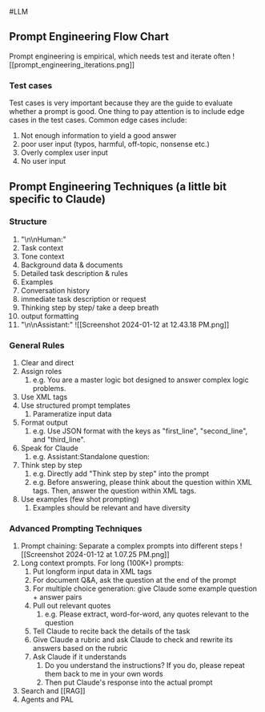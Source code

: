#LLM 
## Prompt Engineering Flow Chart
Prompt engineering is empirical, which needs test and iterate often
![[prompt_engineering_iterations.png]]
### Test cases
Test cases is very important because they are the guide to evaluate whether a prompt is good. One thing to pay attention is to include edge cases in the test cases. Common edge cases include:
1. Not enough information to yield a good answer
2. poor user input (typos, harmful, off-topic, nonsense etc.)
3. Overly complex user input
4. No user input

## Prompt Engineering Techniques (a little bit specific to Claude)
### Structure
1. "\\n\\nHuman:"
2. Task context
3. Tone context
4. Background data & documents
5. Detailed task description & rules
6. Examples
7. Conversation history
8. immediate task description or request
9. Thinking step by step/ take a deep breath
10. output formatting
11. "\\n\\nAssistant:"
![[Screenshot 2024-01-12 at 12.43.18 PM.png]]
### General Rules
1. Clear and direct
2. Assign roles
	1. e.g. You are a master logic bot designed to answer complex logic problems.
2. Use XML tags
3. Use structured prompt templates
	1. Parameratize input data
4. Format output
	1. e.g. Use JSON format with the keys as "first_line", "second_line", and "third_line".
2. Speak for Claude
	1. e.g. Assistant:Standalone question:
3. Think step by step
	1. e.g. Directly add "Think step by step" into the prompt
	2. e.g. Before answering, please think about the question within <thinking></thinking> XML tags. Then, answer the question within <answer></answer> XML tags.
4. Use examples (few shot prompting)
	1. Examples should be relevant and have diversity

### Advanced Prompting Techniques
1. Prompt chaining: Separate a complex prompts into different steps
	![[Screenshot 2024-01-12 at 1.07.25 PM.png]]
2. Long context prompts. For long (100K+) prompts:
	1. Put longform input data in XML tags
	2. For document Q&A, ask the question at the end of the prompt
	3. For multiple choice generation: give Claude some example question + answer pairs
	4. Pull out relevant quotes
		1. e.g. Please extract, word-for-word, any quotes relevant to the question
	5. Tell Claude to recite back the details of the task
	6. Give Claude a rubric and ask Claude to check and rewrite its answers based on the rubric
	7. Ask Claude if it understands
		1. Do you understand the instructions? If you do, please repeat them back to me in your own words
		2. Then put Claude's response into the actual prompt
3. Search and [[RAG]]
4. Agents and PAL